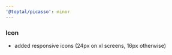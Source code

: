 ```yaml
---
'@toptal/picasso': minor
---
```


### Icon

- added responsive icons (24px on xl screens, 16px otherwise)
